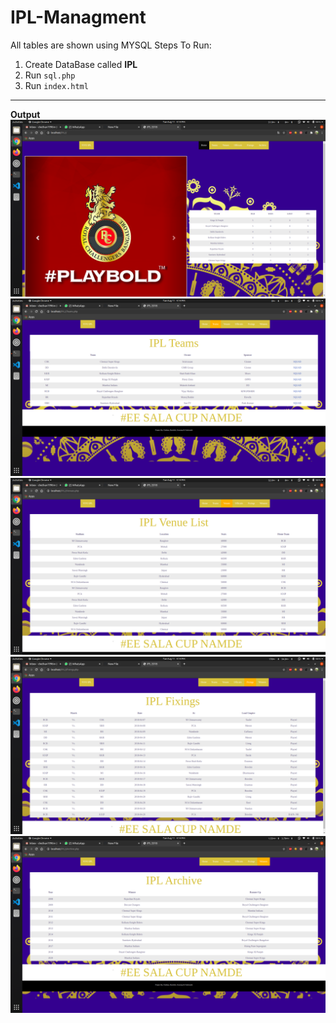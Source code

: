 # IPL-Managment
All tables are shown using MYSQL
Steps To Run:<br>
1. Create DataBase called <b>IPL</b>
2. Run `sql.php`
3. Run `index.html` 
<hr>
<b> Output</b>
<img src="https://github.com/chethan1996/IPL-Managment/blob/master/output/Screenshot%20from%202020-08-11%2016-14-03.png">
<img src="https://github.com/chethan1996/IPL-Managment/blob/master/output/Screenshot%20from%202020-08-11%2016-14-14.png">
<img src="https://github.com/chethan1996/IPL-Managment/blob/master/output/Screenshot%20from%202020-08-11%2016-14-19.png">
<img src="https://github.com/chethan1996/IPL-Managment/blob/master/output/Screenshot%20from%202020-08-11%2016-14-28.png">
<img src="https://github.com/chethan1996/IPL-Managment/blob/master/output/Screenshot%20from%202020-08-11%2016-14-32.png">
